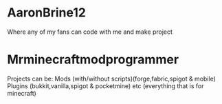 # AaronBrine12
Where any of my fans can code with me and make project

# Mrminecraftmodprogrammer
Projects can be:
Mods (with/without scripts)(forge,fabric,spigot & mobile)
Plugins (bukkit,vanilla,spigot & pocketmine)
etc (everything that is for minecraft)
